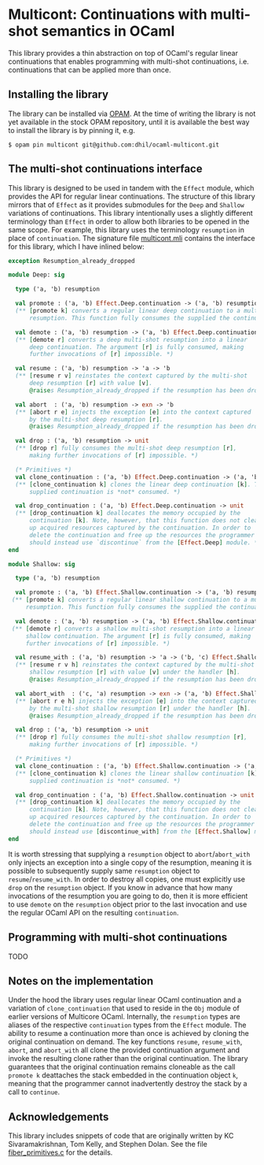 # Multicont: Continuations with multi-shot semantics in OCaml

This library provides a thin abstraction on top of OCaml's regular
linear continuations that enables programming with multi-shot
continuations, i.e. continuations that can be applied more than once.

## Installing the library

The library can be installed via [OPAM](https://opam.ocaml.org/). At
the time of writing the library is not yet available in the stock OPAM
repository, until it is available the best way to install the library
is by pinning it, e.g.

```
$ opam pin multicont git@github.com:dhil/ocaml-multicont.git
```

## The multi-shot continuations interface

This library is designed to be used in tandem with the `Effect`
module, which provides the API for regular linear continuations. The
structure of this library mirrors that of `Effect` as it provides
submodules for the `Deep` and `Shallow` variations of
continuations. This library intentionally uses a slightly different
terminology than `Effect` in order to allow both libraries to be
opened in the same scope. For example, this library uses the
terminology `resumption` in place of `continuation`.  The signature
file
[multicont.mli](https://github.com/dhil/ocaml-multicont/blob/master/multicont.mli)
contains the interface for this library, which I have inlined below:

```ocaml
exception Resumption_already_dropped

module Deep: sig

  type ('a, 'b) resumption

  val promote : ('a, 'b) Effect.Deep.continuation -> ('a, 'b) resumption
  (** [promote k] converts a regular linear deep continuation to a multi-shot deep
      resumption. This function fully consumes the supplied the continuation [k]. *)

  val demote : ('a, 'b) resumption -> ('a, 'b) Effect.Deep.continuation
  (** [demote r] converts a deep multi-shot resumption into a linear
      deep continuation. The argument [r] is fully consumed, making
      further invocations of [r] impossible. *)

  val resume : ('a, 'b) resumption -> 'a -> 'b
  (** [resume r v] reinstates the context captured by the multi-shot
      deep resumption [r] with value [v].
      @raises Resumption_already_dropped if the resumption has been dropped. *)

  val abort  : ('a, 'b) resumption -> exn -> 'b
  (** [abort r e] injects the exception [e] into the context captured
      by the multi-shot deep resumption [r].
      @raises Resumption_already_dropped if the resumption has been dropped. *)

  val drop : ('a, 'b) resumption -> unit
  (** [drop r] fully consumes the multi-shot deep resumption [r],
      making further invocations of [r] impossible. *)

  (* Primitives *)
  val clone_continuation : ('a, 'b) Effect.Deep.continuation -> ('a, 'b) Effect.Deep.continuation
  (** [clone_continuation k] clones the linear deep continuation [k]. The
      supplied continuation is *not* consumed. *)

  val drop_continuation : ('a, 'b) Effect.Deep.continuation -> unit
  (** [drop_continuation k] deallocates the memory occupied by the
      continuation [k]. Note, however, that this function does not clean
      up acquired resources captured by the continuation. In order to
      delete the continuation and free up the resources the programmer
      should instead use `discontinue` from the [Effect.Deep] module. *)
end

module Shallow: sig

  type ('a, 'b) resumption

  val promote : ('a, 'b) Effect.Shallow.continuation -> ('a, 'b) resumption
 (** [promote k] converts a regular linear shallow continuation to a multi-shot shallow
     resumption. This function fully consumes the supplied the continuation [k]. *)

  val demote : ('a, 'b) resumption -> ('a, 'b) Effect.Shallow.continuation
 (** [demote r] converts a shallow multi-shot resumption into a linear
     shallow continuation. The argument [r] is fully consumed, making
     further invocations of [r] impossible. *)

  val resume_with : ('a, 'b) resumption -> 'a -> ('b, 'c) Effect.Shallow.handler -> 'c
  (** [resume r v h] reinstates the context captured by the multi-shot
      shallow resumption [r] with value [v] under the handler [h].
      @raises Resumption_already_dropped if the resumption has been dropped. *)

  val abort_with  : ('c, 'a) resumption -> exn -> ('a, 'b) Effect.Shallow.handler -> 'b
  (** [abort r e h] injects the exception [e] into the context captured
      by the multi-shot shallow resumption [r] under the handler [h].
      @raises Resumption_already_dropped if the resumption has been dropped. *)

  val drop : ('a, 'b) resumption -> unit
  (** [drop r] fully consumes the multi-shot shallow resumption [r],
      making further invocations of [r] impossible. *)

  (* Primitives *)
  val clone_continuation : ('a, 'b) Effect.Shallow.continuation -> ('a, 'b) Effect.Shallow.continuation
  (** [clone_continuation k] clones the linear shallow continuation [k]. The
      supplied continuation is *not* consumed. *)

  val drop_continuation : ('a, 'b) Effect.Shallow.continuation -> unit
  (** [drop_continuation k] deallocates the memory occupied by the
      continuation [k]. Note, however, that this function does not clean
      up acquired resources captured by the continuation. In order to
      delete the continuation and free up the resources the programmer
      should instead use [discontinue_with] from the [Effect.Shallow] module. *)
end
```

It is worth stressing that supplying a `resumption` object to `abort`/`abort_with` only injects an exception into a single copy of the resumption, meaning it is possible to subsequently supply same `resumption` object to `resume`/`resume_with`. In order to destroy all copies, one must explicitly use `drop` on the `resumption` object. If you know in advance that how many invocations of the resumption you are going to do, then it is more efficient to use `demote` on the `resumption` object prior to the last invocation and use the regular OCaml API on the resulting `continuation`.

## Programming with multi-shot continuations

TODO

## Notes on the implementation

Under the hood the library uses regular linear OCaml continuation and
a variation of `clone_continuation` that used to reside in the `Obj`
module of earlier versions of Multicore OCaml. Internally, the
`resumption` types are aliases of the respective `continuation` types
from the `Effect` module. The ability to resume a continuation more
than once is achieved by cloning the original continuation on
demand. The key functions `resume`, `resume_with`, `abort`, and
`abort_with` all clone the provided continuation argument and invoke
the resulting clone rather than the original continuation. The library
guarantees that the original continuation remains cloneable as the
call `promote k` deattaches the stack embedded in the continuation
object `k`, meaning that the programmer cannot inadvertently destroy
the stack by a call to `continue`.


## Acknowledgements

This library includes snippets of code that are originally written by
KC Sivaramakrishnan, Tom Kelly, and Stephen Dolan. See the file
[fiber_primitives.c](https://github.com/dhil/ocaml-multicont/blob/master/fiber_primitives.c)
for the details.
